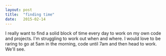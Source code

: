 ```yaml
---
layout: post
title:  "finding time"
date:   2015-02-14
---
```

<p>I really want to find a solid block of time every day to work on my own code and
projects. I'm struggling to work out when and where. I would love to be raring
to go at 5am in the morning, code until 7am and then head to work. We'll see.
</p>